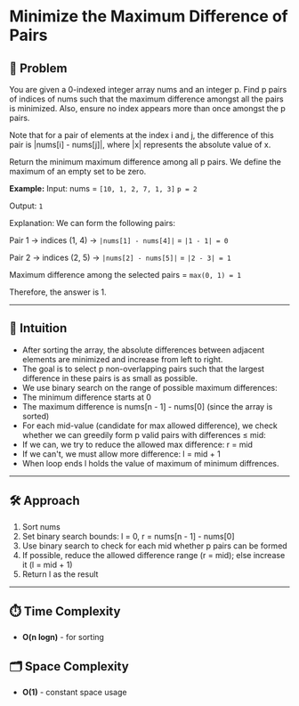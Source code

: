 # Minimize the Maximum Difference of Pairs

## 🧩 Problem
You are given a 0-indexed integer array nums and an integer p. Find p pairs of indices of nums such that the maximum difference amongst all the pairs is minimized. Also, ensure no index appears more than once amongst the p pairs.

Note that for a pair of elements at the index i and j, the difference of this pair is |nums[i] - nums[j]|, where |x| represents the absolute value of x.

Return the minimum maximum difference among all p pairs. We define the maximum of an empty set to be zero.


**Example:**
Input: nums = `[10, 1, 2, 7, 1, 3]` `p = 2`

Output: `1`

Explanation: We can form the following pairs:

Pair 1 → indices (1, 4) → `|nums[1] - nums[4]|` = `|1 - 1| = 0`

Pair 2 → indices (2, 5) → `|nums[2] - nums[5]|` = `|2 - 3| = 1`

Maximum difference among the selected pairs = `max(0, 1) = 1`

Therefore, the answer is 1.

---

## 🧠 Intuition
- After sorting the array, the absolute differences between adjacent elements are minimized and increase from left to right.
- The goal is to select p non-overlapping pairs such that the largest difference in these pairs is as small as possible.
- We use binary search on the range of possible maximum differences:
- The minimum difference starts at 0
- The maximum difference is nums[n - 1] - nums[0] (since the array is sorted)
- For each mid-value (candidate for max allowed difference), we check whether we can greedily form p valid pairs with differences ≤ mid:
- If we can, we try to reduce the allowed max difference: r = mid
- If we can't, we must allow more difference: l = mid + 1
- When loop ends l holds the value of maximum of minimum diffrences.

---

## 🛠️ Approach
1. Sort nums
2. Set binary search bounds: l = 0, r = nums[n - 1] - nums[0]
3. Use binary search to check for each mid whether p pairs can be formed
4. If possible, reduce the allowed difference range (r = mid); else increase it (l = mid + 1)
5. Return l as the result

---

## ⏱️ Time Complexity
- **O(n logn)** - for sorting

## 🗂️ Space Complexity
- **O(1)** - constant space usage
